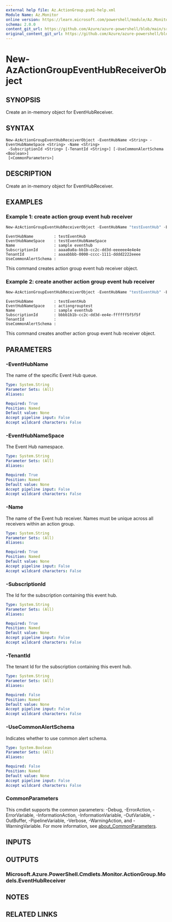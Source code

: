 ```yaml
---
external help file: Az.ActionGroup.psm1-help.xml
Module Name: Az.Monitor
online version: https://learn.microsoft.com/powershell/module/Az.Monitor/new-azactiongroupeventhubreceiverobject
schema: 2.0.0
content_git_url: https://github.com/Azure/azure-powershell/blob/main/src/Monitor/Monitor/help/New-AzActionGroupEventHubReceiverObject.md
original_content_git_url: https://github.com/Azure/azure-powershell/blob/main/src/Monitor/Monitor/help/New-AzActionGroupEventHubReceiverObject.md
---
```


# New-AzActionGroupEventHubReceiverObject

## SYNOPSIS
Create an in-memory object for EventHubReceiver.

## SYNTAX

```
New-AzActionGroupEventHubReceiverObject -EventHubName <String> -EventHubNameSpace <String> -Name <String>
 -SubscriptionId <String> [-TenantId <String>] [-UseCommonAlertSchema <Boolean>]
 [<CommonParameters>]
```

## DESCRIPTION
Create an in-memory object for EventHubReceiver.

## EXAMPLES

### Example 1: create action group event hub receiver
```powershell
New-AzActionGroupEventHubReceiverObject -EventHubName "testEventHub" -EventHubNameSpace "testEventHubNameSpace" -Name "sample eventhub" -SubscriptionId "aaaa0a0a-bb1b-cc2c-dd3d-eeeeee4e4e4e" -TenantId "aaaabbbb-0000-cccc-1111-dddd2222eeee"
```

```output
EventHubName         : testEventHub
EventHubNameSpace    : testEventHubNameSpace
Name                 : sample eventhub
SubscriptionId       : aaaa0a0a-bb1b-cc2c-dd3d-eeeeee4e4e4e
TenantId             : aaaabbbb-0000-cccc-1111-dddd2222eeee
UseCommonAlertSchema :
```

This command creates action group event hub receiver object.

### Example 2: create another action group event hub receiver
```powershell
New-AzActionGroupEventHubReceiverObject -EventHubName "testEventHub" -EventHubNameSpace "actiongrouptest" -Name "sample eventhub" -SubscriptionId bbbb1b1b-cc2c-dd3d-ee4e-ffffff5f5f5f
```

```output
EventHubName         : testEventHub
EventHubNameSpace    : actiongrouptest
Name                 : sample eventhub
SubscriptionId       : bbbb1b1b-cc2c-dd3d-ee4e-ffffff5f5f5f
TenantId             : 
UseCommonAlertSchema :
```

This command creates another action group event hub receiver object.

## PARAMETERS

### -EventHubName
The name of the specific Event Hub queue.

```yaml
Type: System.String
Parameter Sets: (All)
Aliases:

Required: True
Position: Named
Default value: None
Accept pipeline input: False
Accept wildcard characters: False
```

### -EventHubNameSpace
The Event Hub namespace.

```yaml
Type: System.String
Parameter Sets: (All)
Aliases:

Required: True
Position: Named
Default value: None
Accept pipeline input: False
Accept wildcard characters: False
```

### -Name
The name of the Event hub receiver.
Names must be unique across all receivers within an action group.

```yaml
Type: System.String
Parameter Sets: (All)
Aliases:

Required: True
Position: Named
Default value: None
Accept pipeline input: False
Accept wildcard characters: False
```

### -SubscriptionId
The Id for the subscription containing this event hub.

```yaml
Type: System.String
Parameter Sets: (All)
Aliases:

Required: True
Position: Named
Default value: None
Accept pipeline input: False
Accept wildcard characters: False
```

### -TenantId
The tenant Id for the subscription containing this event hub.

```yaml
Type: System.String
Parameter Sets: (All)
Aliases:

Required: False
Position: Named
Default value: None
Accept pipeline input: False
Accept wildcard characters: False
```

### -UseCommonAlertSchema
Indicates whether to use common alert schema.

```yaml
Type: System.Boolean
Parameter Sets: (All)
Aliases:

Required: False
Position: Named
Default value: None
Accept pipeline input: False
Accept wildcard characters: False
```

### CommonParameters
This cmdlet supports the common parameters: -Debug, -ErrorAction, -ErrorVariable, -InformationAction, -InformationVariable, -OutVariable, -OutBuffer, -PipelineVariable, -Verbose, -WarningAction, and -WarningVariable. For more information, see [about_CommonParameters](http://go.microsoft.com/fwlink/?LinkID=113216).

## INPUTS

## OUTPUTS

### Microsoft.Azure.PowerShell.Cmdlets.Monitor.ActionGroup.Models.EventHubReceiver

## NOTES

## RELATED LINKS
